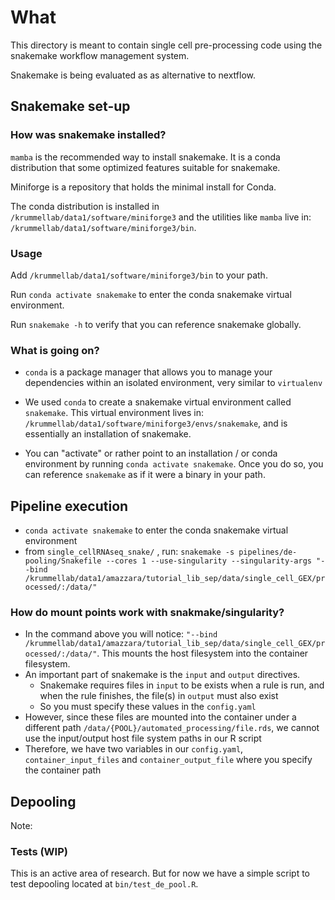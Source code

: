 # What

This directory is meant to contain single cell pre-processing code using the snakemake workflow management system. 

Snakemake is being evaluated as as alternative to nextflow.

## Snakemake set-up

### How was snakemake installed? 

`mamba` is the recommended way to install snakemake. It is a conda distribution that some optimized features suitable for snakemake. 

Miniforge is a repository that holds the minimal install for Conda.

The conda distribution is installed in `/krummellab/data1/software/miniforge3` and the utilities like `mamba` live in: `/krummellab/data1/software/miniforge3/bin`.

### Usage

Add `/krummellab/data1/software/miniforge3/bin` to your path.

Run `conda activate snakemake` to enter the conda snakemake virtual environment.

Run `snakemake -h` to verify that you can reference snakemake globally.

### What is going on?

- `conda` is a package manager that allows you to manage your dependencies within an isolated environment, very similar to `virtualenv`

- We used `conda` to create a snakemake virtual environment called `snakemake`. This virtual environment lives in: `/krummellab/data1/software/miniforge3/envs/snakemake`, and is essentially an installation of snakemake.

- You can "activate" or rather point to an installation / or conda environment by running `conda activate snakemake`. Once you do so, you can reference `snakemake` as if it were a binary in your path.

## Pipeline execution 

- `conda activate snakemake` to enter the conda snakemake virtual environment
- from `single_cellRNAseq_snake/` , run: `snakemake -s pipelines/de-pooling/Snakefile --cores 1 --use-singularity --singularity-args "--bind /krummellab/data1/amazzara/tutorial_lib_sep/data/single_cell_GEX/processed/:/data/"`

### How do mount points work with snakmake/singularity?

- In the command above you will notice: `"--bind /krummellab/data1/amazzara/tutorial_lib_sep/data/single_cell_GEX/processed/:/data/"`. This mounts the host filesystem into the container filesystem.
- An important part of snakemake is the `input` and `output` directives.
  - Snakemake requires files in `input` to be exists when a rule is run, and when the rule finishes, the file(s) in `output` must also exist
  - So you must specify these values in the `config.yaml`
- However, since these files are mounted into the container under a different path `/data/{POOL}/automated_processing/file.rds`, we cannot use the input/output host file system paths in our R script
- Therefore, we have two variables in our `config.yaml`, `container_input_files` and `container_output_file` where you specify the container path

## Depooling

Note:

### Tests (WIP)

This is an active area of research. But for now we have a simple script to test depooling located at `bin/test_de_pool.R`.